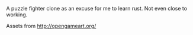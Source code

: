 A puzzle fighter clone as an excuse for me to learn rust. Not even close to
working.

Assets from http://opengameart.org/
